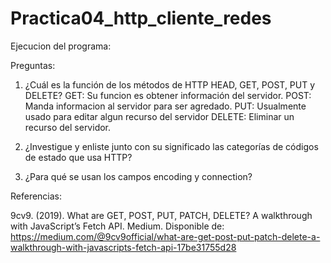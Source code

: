 # Practica04_http_cliente_redes

Ejecucion del programa:


Preguntas:
1. ¿Cuál es la función de los métodos de HTTP HEAD, GET, POST, PUT y DELETE?
    GET:  Su funcion es obtener información del servidor. 
    POST: Manda informacion al servidor para ser agredado.
    PUT: Usualmente usado para editar algun recurso del servidor
    DELETE: Eliminar un recurso del servidor.

3. ¿Investigue y enliste junto con su significado las categorías de códigos de estado que usa HTTP?

4. ¿Para qué se usan los campos encoding y connection?


Referencias:

  9cv9. (2019). What are GET, POST, PUT, PATCH, DELETE? A walkthrough with JavaScript’s Fetch API. Medium. Disponible de: https://medium.com/@9cv9official/what-are-get-post-put-patch-delete-a-walkthrough-with-javascripts-fetch-api-17be31755d28
  
